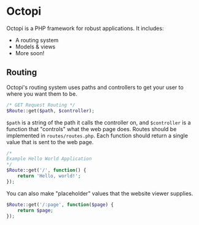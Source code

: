 # Octopi
Octopi is a PHP framework for robust applications.  It includes:

- A routing system
- Models & views
- More soon!

## Routing
Octopi's routing system uses paths and controllers to get your user to where you want them to be.
```php
/* GET Request Routing */
$Route::get($path, $controller);
```
`$path` is a string of the path it calls the controller on, and `$controller` is a function that "controls" what the web page does.  Routes should be implemented in `routes/routes.php`.  Each function should return a single value that is sent to the web page.

```php
/*
Example Hello World Application
*/
$Route::get('/', function() {
    return 'Hello, world!';
});
```

You can also make "placeholder" values that the website viewer supplies.

```php
$Route::get('/:page', function($page) {
    return $page;
});
```


